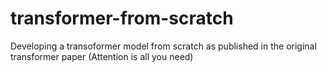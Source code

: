 # transformer-from-scratch

Developing a transoformer model from scratch as published in the original transformer paper (Attention is all you need)

